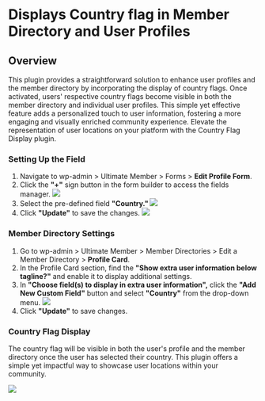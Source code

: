 ---
---
# Displays Country flag in Member Directory and User Profiles
Overview
--------

 This plugin provides a straightforward solution to enhance user profiles and the member directory by incorporating the display of country flags. Once activated, users' respective country flags become visible in both the member directory and individual user profiles. This simple yet effective feature adds a personalized touch to user information, fostering a more engaging and visually enriched community experience. Elevate the representation of user locations on your platform with the Country Flag Display plugin.

### Setting Up the Field

1. Navigate to wp-admin &gt; Ultimate Member &gt; Forms &gt; <strong>Edit Profile Form</strong>.
2. Click the <strong>"+"</strong> sign button in the form builder to access the fields manager.   ![](https://s3.amazonaws.com/helpscout.net/docs/assets/561c96629033600a7a36d662/images/654f622d687c016dc15b7625/file-fzxQGxCd2m.png)
3. Select the pre-defined field <strong>"Country." ![](https://s3.amazonaws.com/helpscout.net/docs/assets/561c96629033600a7a36d662/images/654f65128fd0677319115f28/file-ae3r13qdj2.png)</strong>
4. Click <strong>"Update"</strong> to save the changes.   ![](https://s3.amazonaws.com/helpscout.net/docs/assets/561c96629033600a7a36d662/images/654f65b92d28585006d01783/file-A5g0OlSbbE.png)

### Member Directory Settings

1. Go to wp-admin &gt; Ultimate Member &gt; Member Directories &gt; Edit a Member Directory &gt; <strong>Profile Card</strong>.
2. In the Profile Card section, find the <strong>"Show extra user information below tagline?"</strong> and enable it to display additional settings.
3. In <strong>"Choose field(s) to display in extra user information",</strong> click the <strong>"Add New Custom Field"</strong> button and select <strong>"Country"</strong> from the drop-down menu. ![](https://s3.amazonaws.com/helpscout.net/docs/assets/561c96629033600a7a36d662/images/654f67ef6e5cdb01c2a3301c/file-uXSE5tUNqN.png)
4. Click <strong>"Update"</strong> to save changes.

### Country Flag Display

 The country flag will be visible in both the user's profile and the member directory once the user has selected their country. This plugin offers a simple yet impactful way to showcase user locations within your community.

  ![](https://s3.amazonaws.com/helpscout.net/docs/assets/561c96629033600a7a36d662/images/654f6afe00e96206bf001005/file-VG17rypa7C.png)